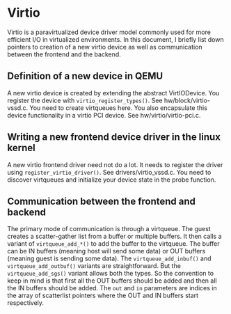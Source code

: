 # Virtio
Virtio is a paravirtualized device driver model commonly used for more efficient I/O in virtualized environments.
In this document, I briefly list down pointers to creation of a new virtio device as well as communication between the frontend and the backend.

## Definition of a new device in QEMU
A new virtio device is created by extending the abstract VirtIODevice. You register the device with `virtio_register_types()`. See hw/block/virtio-vssd.c. You need to create virtqueues here.
You also encapsulate this device functionality in a virtio PCI device. See hw/virtio/virtio-pci.c.

## Writing a new frontend device driver in the linux kernel
A new virtio frontend driver need not do a lot. It needs to register the driver using `register_virtio_driver()`. See drivers/virtio_vssd.c. You need to discover virtqueues and initialize your device state in the probe function.

## Communication between the frontend and backend
The primary mode of communication is through a virtqueue. The guest creates a scatter-gather list from a buffer or multiple buffers. It then calls a variant of `virtqueue_add_*()` to add the buffer to the virtqueue. The buffer can be IN buffers (meaning host will send some data) or OUT buffers (meaning guest is sending some data). The `virtqueue_add_inbuf()` and `virtqueue_add_outbuf()` variants are straightforward. But the `virtqueue_add_sgs()` variant allows both the types. So the convention to keep in mind is that first all the OUT buffers should be added and then all the IN buffers should be added. The `out` and `in` parameters are indices in the array of scatterlist pointers where the OUT and IN buffers start respectively.
